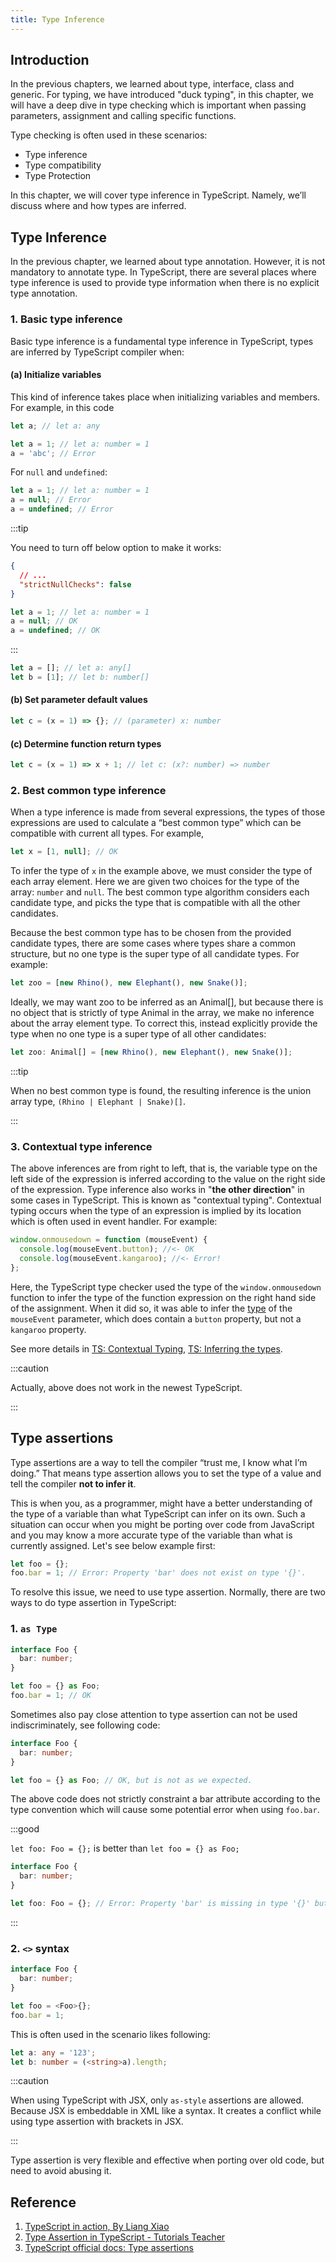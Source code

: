 ```yaml
---
title: Type Inference
---
```


## Introduction

In the previous chapters, we learned about type, interface, class and generic. For typing, we have introduced "duck typing", in this chapter, we will have a deep dive in type checking which is important when passing parameters, assignment and calling specific functions.

Type checking is often used in these scenarios:

- Type inference
- Type compatibility
- Type Protection

In this chapter, we will cover type inference in TypeScript. Namely, we’ll discuss where and how types are inferred.

## Type Inference

In the previous chapter, we learned about type annotation. However, it is not mandatory to annotate type. In TypeScript, there are several places where type inference is used to provide type information when there is no explicit type annotation.

### 1. Basic type inference

Basic type inference is a fundamental type inference in TypeScript, types are inferred by TypeScript compiler when:

#### (a) Initialize variables

This kind of inference takes place when initializing variables and members. For example, in this code

```ts
let a; // let a: any
```

```ts
let a = 1; // let a: number = 1
a = 'abc'; // Error
```

For `null` and `undefined`:

```ts
let a = 1; // let a: number = 1
a = null; // Error
a = undefined; // Error
```

:::tip

You need to turn off below option to make it works:

```json title="tsconfig.json" {3}
{
  // ...
  "strictNullChecks": false
}
```

```ts
let a = 1; // let a: number = 1
a = null; // OK
a = undefined; // OK
```

:::

```ts
let a = []; // let a: any[]
let b = [1]; // let b: number[]
```

#### (b) Set parameter default values

```ts
let c = (x = 1) => {}; // (parameter) x: number
```

#### (c) Determine function return types

```ts
let c = (x = 1) => x + 1; // let c: (x?: number) => number
```

### 2. Best common type inference

When a type inference is made from several expressions, the types of those expressions are used to calculate a “best common type” which can be compatible with current all types. For example,

```ts
let x = [1, null]; // OK
```

To infer the type of `x` in the example above, we must consider the type of each array element. Here we are given two choices for the type of the array: `number` and `null`. The best common type algorithm considers each candidate type, and picks the type that is compatible with all the other candidates.

Because the best common type has to be chosen from the provided candidate types, there are some cases where types share a common structure, but no one type is the super type of all candidate types. For example:

```ts
let zoo = [new Rhino(), new Elephant(), new Snake()];
```

Ideally, we may want zoo to be inferred as an Animal[], but because there is no object that is strictly of type Animal in the array, we make no inference about the array element type. To correct this, instead explicitly provide the type when no one type is a super type of all other candidates:

```ts
let zoo: Animal[] = [new Rhino(), new Elephant(), new Snake()];
```

:::tip

When no best common type is found, the resulting inference is the union array type, `(Rhino | Elephant | Snake)[]`.

:::

### 3. Contextual type inference

The above inferences are from right to left, that is, the variable type on the left side of the expression is inferred according to the value on the right side of the expression. Type inference also works in "**the other direction**" in some cases in TypeScript. This is known as "contextual typing". Contextual typing occurs when the type of an expression is implied by its location which is often used in event handler. For example:

```ts
window.onmousedown = function (mouseEvent) {
  console.log(mouseEvent.button); //<- OK
  console.log(mouseEvent.kangaroo); //<- Error!
};
```

Here, the TypeScript type checker used the type of the `window.onmousedown` function to infer the type of the function expression on the right hand side of the assignment. When it did so, it was able to infer the [type](https://developer.mozilla.org/en-US/docs/Web/API/MouseEvent) of the `mouseEvent` parameter, which does contain a `button` property, but not a `kangaroo` property.

See more details in [TS: Contextual Typing](https://www.typescriptlang.org/docs/handbook/type-inference.html), [TS: Inferring the types](https://www.typescriptlang.org/docs/handbook/functions.html#inferring-the-types).

:::caution

Actually, above does not work in the newest TypeScript.

:::

## Type assertions

Type assertions are a way to tell the compiler “trust me, I know what I’m doing.” That means type assertion allows you to set the type of a value and tell the compiler **not to infer it**.

This is when you, as a programmer, might have a better understanding of the type of a variable than what TypeScript can infer on its own. Such a situation can occur when you might be porting over code from JavaScript and you may know a more accurate type of the variable than what is currently assigned. Let's see below example first:

```ts
let foo = {};
foo.bar = 1; // Error: Property 'bar' does not exist on type '{}'.
```

To resolve this issue, we need to use type assertion. Normally, there are two ways to do type assertion in TypeScript:

### 1. `as Type`

```ts
interface Foo {
  bar: number;
}

let foo = {} as Foo;
foo.bar = 1; // OK
```

Sometimes also pay close attention to type assertion can not be used indiscriminately, see following code:

```ts
interface Foo {
  bar: number;
}

let foo = {} as Foo; // OK, but is not as we expected.
```

The above code does not strictly constraint a bar attribute according to the type convention which will cause some potential error when using `foo.bar`.

:::good

`let foo: Foo = {};` is better than `let foo = {} as Foo;`

```ts
interface Foo {
  bar: number;
}

let foo: Foo = {}; // Error: Property 'bar' is missing in type '{}' but required in type 'Foo'.
```

:::

### 2. `<>` syntax

```ts
interface Foo {
  bar: number;
}

let foo = <Foo>{};
foo.bar = 1;
```

This is often used in the scenario likes following:

```ts
let a: any = '123';
let b: number = (<string>a).length;
```

:::caution

When using TypeScript with JSX, only `as-style` assertions are allowed. Because JSX is embeddable in XML like a syntax. It creates a conflict while using type assertion with brackets in JSX.

:::

Type assertion is very flexible and effective when porting over old code, but need to avoid abusing it.

## Reference

1. [TypeScript in action, By Liang Xiao](https://time.geekbang.org/course/detail/211-110284)
2. [Type Assertion in TypeScript - Tutorials Teacher](https://www.tutorialsteacher.com/typescript/typescript-void)
3. [TypeScript official docs: Type assertions](https://www.typescriptlang.org/docs/handbook/basic-types.html#type-assertions)
